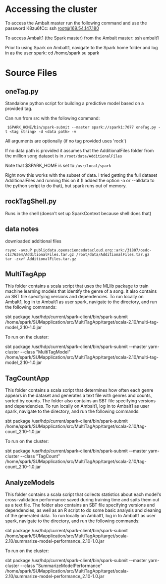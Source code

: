 # Accessing the cluster

To access the Ambalt master run the following command and use the password K8zu6fCc:
ssh root@169.54.147.180 

To access Ambalt1 (the Spark master) from the Ambalt master:
ssh ambalt1

Prior to using Spark on Ambalt1, navigate to the Spark home folder and log in as the user spark:
cd /home/spark
su spark


# Source Files

## oneTag.py

Standalone python script for building a predictive model based on a provided tag.

Can run from src with the following command:

	 $SPARK_HOME/bin/spark-submit --master spark://spark1:7077 oneTag.py -t <tag string> -d <data path> -v

All arguments are optionally (if no tag provided uses 'rock')

If no data path is provided it assumes that the AdditionalFiles folder from the million song dataset is in ```/root/data/AdditionalFiles```

Note that $SPARK_HOME is set to ```/usr/local/spark```

Right now this works with the subset of data. I tried getting the full dataset AdditionalFiles and running this on it (I added the option -a or --alldata to the python script to do that), but spark runs out of memory.

## rockTagShell.py

Runs in the shell (doesn't set up SparkContext because shell does that)

## data notes

downloaded additional files

	rsync -avzuP publicdata.opensciencedatacloud.org::ark:/31807/osdc-c1c763e4/AdditionalFiles.tar.gz /root/data/AdditionalFiles.tar.gz
	tar -zxvf AdditionalFiles.tar.gz

## MultiTagApp

This folder contains a scala script that uses the MLlib package to train machine learning models that identify the genre of a song. It also contains an SBT file specifying versions and dependencies. To run locally on Ambalt1, log in to Ambalt1 as user spark, navigate to the directory, and run the following commands:

sbt package
/usr/hdp/current/spark-client/bin/spark-submit /home/spark/SUMapplication/src/MultiTagApp/target/scala-2.10/multi-tag-model_2.10-1.0.jar

To run on the cluster:

sbt package
/usr/hdp/current/spark-client/bin/spark-submit --master yarn-cluster --class "MultiTagModel" /home/spark/SUMapplication/src/MultiTagApp/target/scala-2.10/multi-tag-model_2.10-1.0.jar


## TagCountApp

This folder contains a scala script that determines how often each genre appears in the dataset and generates a text file with genres and counts, sorted by counts. The folder also contains an SBT file specifying versions and dependencies. To run locally on Ambalt1, log in to Ambalt1 as user spark, navigate to the directory, and run the following commands:

sbt package
/usr/hdp/current/spark-client/bin/spark-submit /home/spark/SUMapplication/src/MultiTagApp/target/scala-2.10/tag-count_2.10-1.0.jar

To run on the cluster:

sbt package
/usr/hdp/current/spark-client/bin/spark-submit --master yarn-cluster --class "TagCount" /home/spark/SUMapplication/src/MultiTagApp/target/scala-2.10/tag-count_2.10-1.0.jar


## AnalyzeModels

This folder contains a scala script that collects statistics about each model's cross-validation performance saved during training time and spits them out as a text file. The folder also contains an SBT file specifying versions and dependencies, as well as an R script to do some basic analysis and cleaning of the generated data. To run locally on Ambalt1, log in to Ambalt1 as user spark, navigate to the directory, and run the following commands:

sbt package
/usr/hdp/current/spark-client/bin/spark-submit /home/spark/SUMapplication/src/MultiTagApp/target/scala-2.10/summarize-model-performance_2.10-1.0.jar

To run on the cluster:

sbt package
/usr/hdp/current/spark-client/bin/spark-submit --master yarn-cluster --class "SummarizeModelPerformance" /home/spark/SUMapplication/src/MultiTagApp/target/scala-2.10/summarize-model-performance_2.10-1.0.jar

